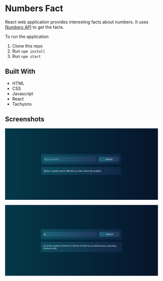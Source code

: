 # Numbers Fact
React web application provides interesting facts about numbers. It uses [Numbers API](http://numbersapi.com/) to get the facts.

To run the application

1. Clone this repo
2. Run `npm install`
3. Run `npm start`

## Built With

* HTML
* CSS
* Javascript
* React
* Tachyons

## Screenshots

![Image 1](./images/image-01.png)

![Image 2 2](./images/image-02.png)

